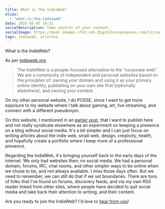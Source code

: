 ```yaml
---
title: What is the IndieWeb?
alias:
  - "what-is-the-indieweb"
date: 2025-05-07 14:31
socialDescription: Take control of your content.
socialImage: https://bear-images.sfo2.cdn.digitaloceanspaces.com/liz/og-image.webp
tags: indieweb, articles
---
```


What is the IndieWeb?

As per [indieweb.org](https://indieweb.org/)

> The IndieWeb is a people-focused alternative to the “corporate web”.
We are a community of independent and personal websites based on the principles of: owning your domain and using it as your primary online identity, publishing on your own site first (optionally elsewhere), and owning your content. 

On my other personal website, I do POSSE, since I want to get more exposure to my website where I talk about gaming, art, live streaming, and connect with a different pseudonym. 

On this website, I mentioned in an [earlier post](/un-posse-an-experiment/), that I want to publish here and not really syndicate elsewhere as an experiment on keeping a presence on a blog without social media. It's a bit simpler and I can just focus on writing articles about the indie web, small web, design, creativity, health, and hopefully create a portfolio where I keep more of a professional presence. 

Regarding the IndieWeb, it's bringing yourself back to the early days of the internet. We only had websites then; no social media. We had a personal domain, forums, IRC, chat rooms, and other simpler ways to be online when we chose to be, and not always available. I miss those days often. But we need to remember, we can still do that if we set boundaries. There are tons of folks that I've found on forums, discovery feeds, and via my own RSS reader linked from other sites, where people have decided to quit social media and take back their attention to writing, and their content.

Are you ready to join the IndieWeb? I'd love to [hear from you](/contact/)!